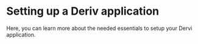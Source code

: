 # Setting up a Deriv application
Here, you can learn more about the needed essentials to setup your Dervi application.
